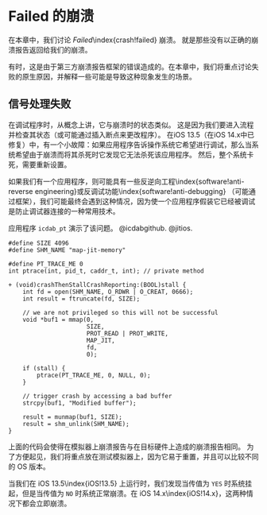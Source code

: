 # Failed 的崩溃

在本章中，我们讨论 _Failed_\index{crash!failed} 崩溃。 就是那些没有以正确的崩溃报告返回给我们的崩溃。

有时，这是由于第三方崩溃报告框架的错误造成的。在本章中，我们将重点讨论失败的原生原因，并解释一些可能是导致这种现象发生的场景。

## 信号处理失败

在调试程序时，从概念上讲，它与崩溃时的状态类似。 这是因为我们要进入流程并检查其状态（或可能通过插入断点来更改程序）。 在iOS 13.5（在iOS 14.x中已修复）中，有一个小故障：如果应用程序告诉操作系统它希望进行调试，那么当系统希望由于崩溃而将其杀死时它发现它无法杀死该应用程序。 然后，整个系统卡死，需要重新设置。

如果我们有一个应用程序，则可能具有一些反逆向工程\index{software!anti-reverse engineering}或反调试功能\index{software!anti-debugging} （可能通过框架），我们可能最终会遇到这种情况，因为使一个应用程序假装它已经被调试是防止调试器连接的一种常用技术。

应用程序 `icdab_pt` 演示了该问题。 @icdabgithub.  @jitios.

```
#define SIZE 4096
#define SHM_NAME "map-jit-memory"

#define PT_TRACE_ME 0
int ptrace(int, pid_t, caddr_t, int); // private method

+ (void)crashThenStallCrashReporting:(BOOL)stall {
    int fd = open(SHM_NAME, O_RDWR | O_CREAT, 0666);
    int result = ftruncate(fd, SIZE);
    
    // we are not privileged so this will not be successful
    void *buf1 = mmap(0,
                      SIZE,
                      PROT_READ | PROT_WRITE,
                      MAP_JIT,
                      fd,
                      0);
    
    if (stall) {
        ptrace(PT_TRACE_ME, 0, NULL, 0);
    }
    
    // trigger crash by accessing a bad buffer
    strcpy(buf1, "Modified buffer");
    
    result = munmap(buf1, SIZE);
    result = shm_unlink(SHM_NAME);
}
```

上面的代码会使得在模拟器上崩溃报告与在目标硬件上造成的崩溃报告相同。
为了方便起见，我们将重点放在测试模拟器上，因为它易于重置，并且可以比较不同的 OS 版本。

当我们在 iOS 13.5\index{iOS!13.5} 上运行时，我们发现当传值为 `YES` 时系统挂起，但是当传值为 `NO` 时系统正常崩溃。在 iOS 14.x\index{iOS!14.x}，这两种情况下都会立即崩溃。

